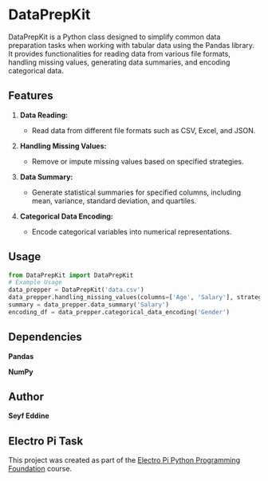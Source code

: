 # DataPrepKit

DataPrepKit is a Python class designed to simplify common data preparation tasks when working with tabular data using the Pandas library. It provides functionalities for reading data from various file formats, handling missing values, generating data summaries, and encoding categorical data.

## Features

1. **Data Reading:**
   - Read data from different file formats such as CSV, Excel, and JSON.

2. **Handling Missing Values:**
   - Remove or impute missing values based on specified strategies.

3. **Data Summary:**
   - Generate statistical summaries for specified columns, including mean, variance, standard deviation, and quartiles.

4. **Categorical Data Encoding:**
   - Encode categorical variables into numerical representations.

## Usage

```python
from DataPrepKit import DataPrepKit
# Example Usage
data_prepper = DataPrepKit('data.csv')
data_prepper.handling_missing_values(columns=['Age', 'Salary'], strategy='mean')
summary = data_prepper.data_summary('Salary')
encoding_df = data_prepper.categorical_data_encoding('Gender')
```

## Dependencies
**Pandas**

**NumPy**
## Author
**Seyf Eddine**


## Electro Pi Task
This project was created as part of the [Electro Pi Python Programming Foundation](https://electropi.ai/course-details/python-programming-foundation) course.

